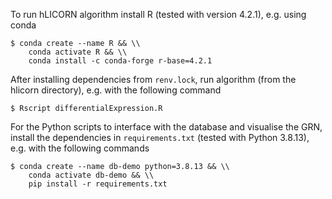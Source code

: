
To run hLICORN algorithm install R (tested with version 4.2.1), e.g. using conda
```
$ conda create --name R && \\
    conda activate R && \\
    conda install -c conda-forge r-base=4.2.1
```
After installing dependencies from `renv.lock`, run algorithm (from the hlicorn directory), e.g. with the following command
```
$ Rscript differentialExpression.R
```

For the Python scripts to interface with the database and visualise the GRN, install the dependencies in `requirements.txt` (tested with Python 3.8.13), e.g. with the following commands

```
$ conda create --name db-demo python=3.8.13 && \\
    conda activate db-demo && \\
    pip install -r requirements.txt
```